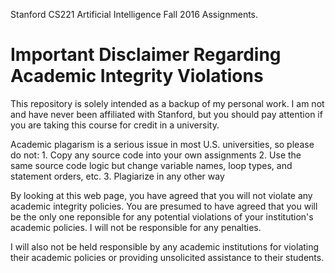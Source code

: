 Stanford CS221 Artificial Intelligence Fall 2016 Assignments.

# Important Disclaimer Regarding Academic Integrity Violations
This repository is solely intended as a backup of my personal work. I am not and have never been affiliated with Stanford, but you should pay attention if you are taking this course for credit in a university.

Academic plagarism is a serious issue in most U.S. universities, so please do not: 
    1. Copy any source code into your own assignments 
    2. Use the same source code logic but change variable names, loop types, and statement orders, etc. 
    3. Plagiarize in any other way

By looking at this web page, you have agreed that you will not violate any academic integrity policies. You are presumed to have agreed that you will be the only one reponsible for any potential violations of your institution's academic policies. I will not be responsible for any penalties.

I will also not be held responsible by any academic institutions for violating their academic policies or providing unsolicited assistance to their students.
